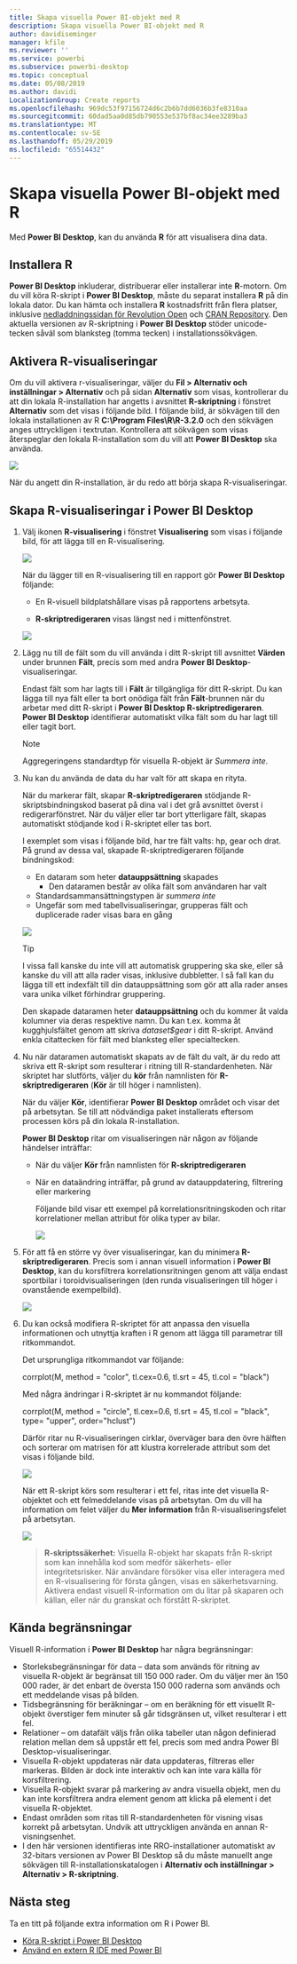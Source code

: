 ```yaml
---
title: Skapa visuella Power BI-objekt med R
description: Skapa visuella Power BI-objekt med R
author: davidiseminger
manager: kfile
ms.reviewer: ''
ms.service: powerbi
ms.subservice: powerbi-desktop
ms.topic: conceptual
ms.date: 05/08/2019
ms.author: davidi
LocalizationGroup: Create reports
ms.openlocfilehash: 969dc53f97156724d6c2b6b7dd6036b3fe8310aa
ms.sourcegitcommit: 60dad5aa0d85db790553e537bf8ac34ee3289ba3
ms.translationtype: MT
ms.contentlocale: sv-SE
ms.lasthandoff: 05/29/2019
ms.locfileid: "65514432"
---
```

# <a name="create-power-bi-visuals-using-r"></a>Skapa visuella Power BI-objekt med R
Med **Power BI Desktop**, kan du använda **R** för att visualisera dina data.

## <a name="install-r"></a>Installera R
**Power BI Desktop** inkluderar, distribuerar eller installerar inte **R**-motorn. Om du vill köra R-skript i **Power BI Desktop**, måste du separat installera **R** på din lokala dator. Du kan hämta och installera **R** kostnadsfritt från flera platser, inklusive [nedladdningssidan för Revolution Open](https://mran.revolutionanalytics.com/download/) och [CRAN Repository](https://cran.r-project.org/bin/windows/base/). Den aktuella versionen av R-skriptning i **Power BI Desktop** stöder unicode-tecken såväl som blanksteg (tomma tecken) i installationssökvägen.

## <a name="enable-r-visuals"></a>Aktivera R-visualiseringar
Om du vill aktivera r-visualiseringar, väljer du **Fil > Alternativ och inställningar > Alternativ** och på sidan **Alternativ** som visas, kontrollerar du att din lokala R-installation har angetts i avsnittet **R-skriptning** i fönstret **Alternativ** som det visas i följande bild. I följande bild, är sökvägen till den lokala installationen av R **C:\Program Files\R\R-3.2.0** och den sökvägen anges uttryckligen i textrutan. Kontrollera att sökvägen som visas återspeglar den lokala R-installation som du vill att **Power BI Desktop** ska använda.
   
   ![](media/desktop-r-visuals/r-visuals-2.png)

När du angett din R-installation, är du redo att börja skapa R-visualiseringar.

## <a name="create-r-visuals-in-power-bi-desktop"></a>Skapa R-visualiseringar i Power BI Desktop
1. Välj ikonen **R-visualisering** i fönstret **Visualisering** som visas i följande bild, för att lägga till en R-visualisering.
   
   ![](media/desktop-r-visuals/r-visuals-3.png)

   När du lägger till en R-visualisering till en rapport gör **Power BI Desktop** följande:
   
   - En R-visuell bildplatshållare visas på rapportens arbetsyta.
   
   - **R-skriptredigeraren** visas längst ned i mittenfönstret.
   
   ![](media/desktop-r-visuals/r-visuals-4.png)

2. Lägg nu till de fält som du vill använda i ditt R-skript till avsnittet **Värden** under brunnen **Fält**, precis som med andra **Power BI Desktop**-visualiseringar. 
    
    Endast fält som har lagts till i **Fält** är tillgängliga för ditt R-skript. Du kan lägga till nya fält eller ta bort onödiga fält från **Fält**-brunnen när du arbetar med ditt R-skript i **Power BI Desktop R-skriptredigeraren**. **Power BI Desktop** identifierar automatiskt vilka fält som du har lagt till eller tagit bort.
   
   > [!NOTE]
   > Aggregeringens standardtyp för visuella R-objekt är *Summera inte*.
   > 
   > 
   
3. Nu kan du använda de data du har valt för att skapa en rityta. 

    När du markerar fält, skapar **R-skriptredigeraren** stödjande R-skriptsbindningskod baserat på dina val i det grå avsnittet överst i redigerarfönstret. När du väljer eller tar bort ytterligare fält, skapas automatiskt stödjande kod i R-skriptet eller tas bort.
   
   I exemplet som visas i följande bild, har tre fält valts: hp, gear och drat. På grund av dessa val, skapade R-skriptredigeraren följande bindningskod:
   
   * En dataram som heter **datauppsättning** skapades
     * Den dataramen består av olika fält som användaren har valt
   * Standardsammansättningstypen är *summera inte*
   * Ungefär som med tabellvisualiseringar, grupperas fält och duplicerade rader visas bara en gång
   
   ![](media/desktop-r-visuals/r-visuals-5.png)
   
   > [!TIP]
   > I vissa fall kanske du inte vill att automatisk gruppering ska ske, eller så kanske du vill att alla rader visas, inklusive dubbletter. I så fall kan du lägga till ett indexfält till din datauppsättning som gör att alla rader anses vara unika vilket förhindrar gruppering.
   > 
   > 
   
   Den skapade dataramen heter **datauppsättning** och du kommer åt valda kolumner via deras respektive namn. Du kan t.ex. komma åt kugghjulsfältet genom att skriva *dataset$gear* i ditt R-skript. Använd enkla citattecken för fält med blanksteg eller specialtecken.

4. Nu när dataramen automatiskt skapats av de fält du valt, är du redo att skriva ett R-skript som resulterar i ritning till R-standardenheten. När skriptet har slutförts, väljer du **kör** från namnlisten för **R-skriptredigeraren** (**Kör** är till höger i namnlisten).
   
    När du väljer **Kör**, identifierar **Power BI Desktop** området och visar det på arbetsytan. Se till att nödvändiga paket installerats eftersom processen körs på din lokala R-installation.
   
   **Power BI Desktop** ritar om visualiseringen när någon av följande händelser inträffar:
   
   * När du väljer **Kör** från namnlisten för **R-skriptredigeraren**
   * När en dataändring inträffar, på grund av datauppdatering, filtrering eller markering

     Följande bild visar ett exempel på korrelationsritningskoden och ritar korrelationer mellan attribut för olika typer av bilar.

     ![](media/desktop-r-visuals/r-visuals-6.png)

5. För att få en större vy över visualiseringar, kan du minimera **R-skriptredigeraren**. Precis som i annan visuell information i **Power BI Desktop**, kan du korsfiltrera korrelationsritningen genom att välja endast sportbilar i toroidvisualiseringen (den runda visualiseringen till höger i ovanstående exempelbild).

    ![](media/desktop-r-visuals/r-visuals-7.png)

6. Du kan också modifiera R-skriptet för att anpassa den visuella informationen och utnyttja kraften i R genom att lägga till parametrar till ritkommandot.

    Det ursprungliga ritkommandot var följande:

    corrplot(M, method = "color",  tl.cex=0.6, tl.srt = 45, tl.col = "black")

    Med några ändringar i R-skriptet är nu kommandot följande:

    corrplot(M, method = "circle", tl.cex=0.6, tl.srt = 45, tl.col = "black", type= "upper", order="hclust")

    Därför ritar nu R-visualiseringen cirklar, överväger bara den övre hälften och sorterar om matrisen för att klustra korrelerade attribut som det visas i följande bild.

    ![](media/desktop-r-visuals/r-visuals-8.png)

    När ett R-skript körs som resulterar i ett fel, ritas inte det visuella R-objektet och ett felmeddelande visas på arbetsytan. Om du vill ha information om felet väljer du **Mer information** från R-visualiseringsfelet på arbetsytan.

    ![](media/desktop-r-visuals/r-visuals-9.png)

    > **R-skriptssäkerhet:** Visuella R-objekt har skapats från R-skript som kan innehålla kod som medför säkerhets- eller integritetsrisker. När användare försöker visa eller interagera med en R-visualisering för första gången, visas en säkerhetsvarning. Aktivera endast visuell R-information om du litar på skaparen och källan, eller när du granskat och förstått R-skriptet.
    > 
    > 

## <a name="known-limitations"></a>Kända begränsningar
Visuell R-information i **Power BI Desktop** har några begränsningar:

* Storleksbegränsningar för data – data som används för ritning av visuella R-objekt är begränsat till 150 000 rader. Om du väljer mer än 150 000 rader, är det enbart de översta 150 000 raderna som används och ett meddelande visas på bilden.
* Tidsbegränsning för beräkningar – om en beräkning för ett visuellt R-objekt överstiger fem minuter så går tidsgränsen ut, vilket resulterar i ett fel.
* Relationer – om datafält väljs från olika tabeller utan någon definierad relation mellan dem så uppstår ett fel, precis som med andra Power BI Desktop-visualiseringar.
* Visuella R-objekt uppdateras när data uppdateras, filtreras eller markeras. Bilden är dock inte interaktiv och kan inte vara källa för korsfiltrering.
* Visuella R-objekt svarar på markering av andra visuella objekt, men du kan inte korsfiltrera andra element genom att klicka på element i det visuella R-objektet.
* Endast områden som ritas till R-standardenheten för visning visas korrekt på arbetsytan. Undvik att uttryckligen använda en annan R-visningsenhet.
* I den här versionen identifieras inte RRO-installationer automatiskt av 32-bitars versionen av Power BI Desktop så du måste manuellt ange sökvägen till R-installationskatalogen i **Alternativ och inställningar > Alternativ > R-skriptning**.

## <a name="next-steps"></a>Nästa steg
Ta en titt på följande extra information om R i Power BI.

* [Köra R-skript i Power BI Desktop](desktop-r-scripts.md)
* [Använd en extern R IDE med Power BI](desktop-r-ide.md)

